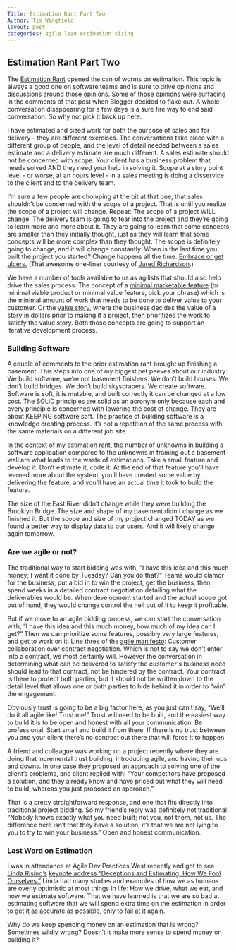 ```yaml
---
Title: Estimation Rant Part Two
Author: Tim Wingfield
layout: post
categories: agile lean estimation sizing
---
```

## Estimation Rant Part Two

The [Estimation Rant](/2011/05/12/estimation-rant.html) opened the can of worms on estimation. This topic is always a good one on software teams and is sure to drive opinions and discussions around those opinions. Some of those opinions were surfacing in the comments of that post when Blogger decided to flake out. A whole conversation disappearing for a few days is a sure fire way to end said conversation. So why not pick it back up here.

I have estimated and sized work for both the purpose of sales and  for delivery - they are different exercises. The conversations take place with a different group of people, and the level of detail needed between a sales estimate and a delivery estimate are much different. A sales estimate should not be concerned with scope. Your client has a business problem that needs solved AND they need your help in solving it. Scope at a story point level - or worse, at an hours level - in a sales meeting is doing a disservice to the client and to the delivery team.

I’m sure a few people are chomping at the bit at that one, that sales shouldn’t be concerned with the scope of a project. That is until you realize the scope of a project will change. Repeat: The scope of a project WILL change. The delivery team is going to tear into the project and they’re going to learn more and more about it. They are going to learn that some concepts are smaller than they initially thought, just as they will learn that some concepts will be more complex than they thought. The scope is definitely going to change, and it will change constantly. When is the last time you built the project you started? Change happens all the time. [Embrace or get ulcers.](http://twitter.com/#!/aJimHolmes/status/80576009975496704) (That awesome one-liner courtesy of [Jared Richardson](http://twitter.com/#!/jaredrichardson).)

We have a number of tools available to us as agilists that should also help drive the sales process. The concept of a [minimal marketable feature](http://www.upstarthq.com/2010/04/introduction-to-minimum-marketable-features-mmf/) (or minimal viable product or minimal value feature, pick your phrase) which is the minimal amount of work that needs to be done to deliver value to your customer. Or the [value story](http://napkin.highgroove.com/articles/2011/01/20/a-day-in-the-life-of-agile-hands-on-workshop), where the business decides the value of a story in dollars prior to making it a project, then prioritizes the work to satisfy the value story. Both those concepts are going to support an iterative development process.

### Building Software

A couple of comments to the prior estimation rant brought up finishing a basement. This steps into one of my biggest pet peeves about our industry: We build software, we’re not basement finishers. We don’t build houses. We don’t build bridges. We don’t build skyscrapers. We create software. Software is soft, it is mutable, and built correctly it can be changed at a low cost. The SOLID principles are solid as an acronym only because each and every principle is concerned with lowering the cost of change. They are about KEEPING software soft. The practice of building software is a knowledge creating process. It’s not a repetition of the same process with the same materials on a different job site.

In the context of my estimation rant, the number of unknowns in building a software application compared to the unknowns in framing out a basement wall are what leads to the waste of estimations. Take a small feature and develop it. Don’t estimate it, code it. At the end of that feature you’ll have learned more about the system, you’ll have created some value by delivering the feature, and you’ll have an actual time it took to build the feature.

The size of the East River didn’t change while they were building the Brooklyn Bridge. The size and shape of my basement didn’t change as we finished it. But the scope and size of my project changed TODAY as we found a better way to display data to our users. And it will likely change again tomorrow.

### Are we agile or not?

The traditional way to start bidding was with,  “I have this idea and this much money; I want it done by Tuesday? Can you do that?” Teams would clamor for the business, put a bid in to win the project, get the business, then spend weeks in a detailed contract negotiation detailing what the deliverables would be. When development started and the actual scope got out of hand, they would change control the hell out of it to keep it profitable.

But if we move to an agile bidding process, we can start the conversation with, “I have this idea and this much money, how much of my idea can I get?” Then we can prioritize some features, possibly very large features, and get to work on it. Line three of the [agile manifesto](http://agilemanifesto.org/): Customer collaboration over contract negotiation. Which is not to say we don’t enter into a contract, we most certainly will. However the conversation in determining what can be delivered to satisfy the customer's business need should lead to that contract, not be hindered by the contract. Your contract is there to protect both parties, but it should not be written down to the detail level that allows one or both parties to hide behind it in order to “win” the engagement.

Obviously trust is going to be a big factor here, as you just can’t say, “We’ll do it all agile like! Trust me!” Trust will need to be built, and the easiest way to build it is to be open and honest with all your communication. Be professional. Start small and build it from there. If there is no trust between you and your client there’s no contract out there that will force it to happen.

A friend and colleague was working on a project recently where they are doing that incremental trust building, introducing agile, and having their ups and downs. In one case they proposed an approach to solving one of the client’s problems, and client replied with: “Your competitors have proposed a solution, and they already know and have priced out what they will need to build, whereas you just proposed an approach.”

That is a pretty straightforward response, and one that fits directly into traditional project bidding. So my friend’s reply was definitely not traditional: “Nobody knows exactly what you need built; not you, not them, not us. The difference here isn’t that they have a solution, it’s that we are not lying to you to try to win your business.” Open and honest communication.

### Last Word on Estimation

I was in attendance at Agile Dev Practices West recently and got to see [Linda Rising’s](http://lindarising.org/) [keynote address “Deceptions and Estimating: How We Fool Ourselves.”](http://www.sqe.com/AgileDevPracticesWest/Keynotes/Default.aspx#tk1) Linda had many studies and examples of how we as humans are overly optimistic at most things in life: How we drive, what we eat, and how we estimate software. That we have learned is that we are so bad at estimating software that we will spend extra time on the estimation in order to get it as accurate as possible, only to fail at it again. 

Why do we keep spending money on an estimation that is wrong? Sometimes wildly wrong? Doesn’t it make more sense to spend money on building it?
